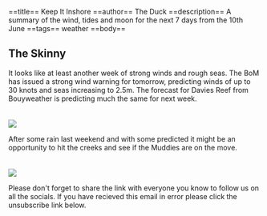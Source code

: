 ==title==
 Keep It Inshore
==author==
 The Duck
==description==
 A summary of the wind, tides and moon for the next 7 days from the 10th June
==tags==
 weather
==body==

 The Skinny
 ----------

 It looks like at least another week of strong winds and rough seas. The BoM has issued a strong wind warning for tomorrow, predicting winds of up to 30 knots and seas increasing to 2.5m. The forecast for Davies Reef from Bouyweather is predicting much the same for next week.

 <img style="padding-top: 20px;" src="/images/posts/17-june-wind-davies.png">

 After some rain last weekend and with some predicted it might be an opportunity to hit the creeks and see if the Muddies are on the move.

 <img style="padding-top: 20px;" src="/images/posts/17-june-tides.png">

 
Please don't forget to share the link with everyone you know to follow us on all the socials. If you have recieved this email in error please click the unsubscribe link below.



